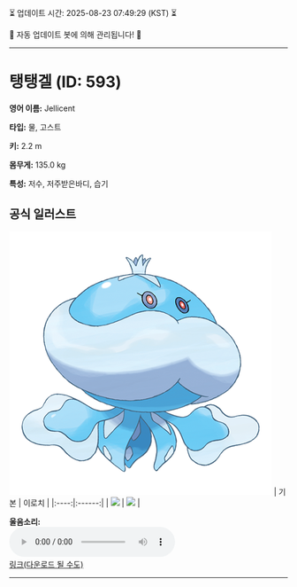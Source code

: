 
⏳ 업데이트 시간: 2025-08-23 07:49:29 (KST) ⏳

🤖 자동 업데이트 봇에 의해 관리됩니다! 🤖

---

# 탱탱겔 (ID: 593)
**영어 이름:** Jellicent

**타입:** 물, 고스트

**키:** 2.2 m

**몸무게:** 135.0 kg

**특성:** 저수, 저주받은바디, 습기

## 공식 일러스트
![](https://raw.githubusercontent.com/PokeAPI/sprites/master/sprites/pokemon/other/official-artwork/593.png)
| 기본 | 이로치 |
|:----:|:------:|
| <img src="http://play.pokemonshowdown.com/sprites/ani/jellicent.gif" width="200"> | <img src="http://play.pokemonshowdown.com/sprites/ani-shiny/jellicent.gif" width="200"> |

**울음소리:**<br><audio controls src="https://raw.githubusercontent.com/PokeAPI/cries/main/cries/pokemon/latest/593.ogg"></audio><br> [링크(다운로드 될 수도)](https://raw.githubusercontent.com/PokeAPI/cries/main/cries/pokemon/latest/593.ogg)


---
